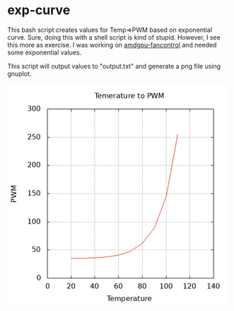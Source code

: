 # exp-curve
This bash script creates values for Temp=>PWM based on exponential curve.
Sure, doing this with a shell script is kind of stupid. However, I see this more
as exercise. I was working on [amdgpu-fancontrol](https://github.com/WieWaldi/amdgpu-fancontrol)
and needed some exponential values.

This script will output values to "output.txt" and generate a png file using
gnuplot.

![Curve](https://raw.githubusercontent.com/WieWaldi/exp-curve/master/curve.png)
